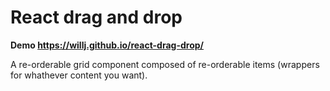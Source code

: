# React drag and drop

**Demo https://willj.github.io/react-drag-drop/**

A re-orderable grid component composed of re-orderable items (wrappers for whathever content you want).
